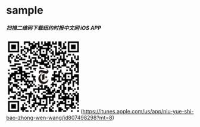 sample
======

##### 扫描二维码下载纽约时报中文网 iOS APP
<img src="https://raw.githubusercontent.com/chinanyt/apps/gh-pages/images/newsapp-iOS.png" alt="扫描二维码下载纽约时报中文网 iOS APP" width="200">(https://itunes.apple.com/us/app/niu-yue-shi-bao-zhong-wen-wang/id807498298?mt=8)
